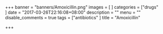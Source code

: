 +++
banner = "banners/Amoxicillin.png"
images = [
]
categories = ["drugs"
]
date = "2017-03-26T22:16:08+08:00"
description = ""
menu = ""
disable_comments = true
tags = ["antibiotics"
]
title = "Amoxicillin"

+++

<!--more-->
